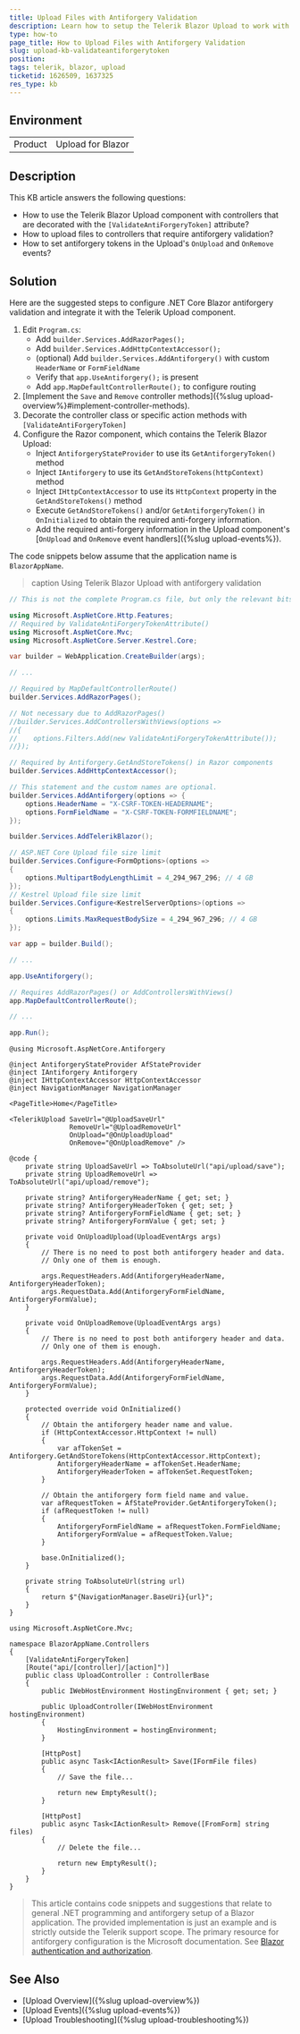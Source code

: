 ```yaml
---
title: Upload Files with Antiforgery Validation
description: Learn how to setup the Telerik Blazor Upload to work with .NET controllers that use the ValidateAntiForgeryToken attribute. Configure Blazor apps with antiforgery validation.
type: how-to
page_title: How to Upload Files with Antiforgery Validation
slug: upload-kb-validateantiforgerytoken
position: 
tags: telerik, blazor, upload
ticketid: 1626509, 1637325
res_type: kb
---
```


## Environment

<table>
    <tbody>
        <tr>
            <td>Product</td>
            <td>Upload for Blazor</td>
        </tr>
    </tbody>
</table>


## Description

This KB article answers the following questions:

* How to use the Telerik Blazor Upload component with controllers that are decorated with the `[ValidateAntiForgeryToken]` attribute?
* How to upload files to controllers that require antiforgery validation?
* How to set antiforgery tokens in the Upload's `OnUpload` and `OnRemove` events?


## Solution

Here are the suggested steps to configure .NET Core Blazor antiforgery validation and integrate it with the Telerik Upload component.

1. Edit `Program.cs`:
    * Add `builder.Services.AddRazorPages();`
    * Add `builder.Services.AddHttpContextAccessor();`
    * (optional) Add `builder.Services.AddAntiforgery()` with custom `HeaderName` or `FormFieldName`
    * Verify that `app.UseAntiforgery();` is present
    * Add `app.MapDefaultControllerRoute();` to configure routing
1. [Implement the `Save` and `Remove` controller methods]({%slug upload-overview%}#implement-controller-methods).
1. Decorate the controller class or specific action methods with `[ValidateAntiForgeryToken]`
1. Configure the Razor component, which contains the Telerik Blazor Upload:
    * Inject `AntiforgeryStateProvider` to use its `GetAntiforgeryToken()` method
    * Inject `IAntiforgery` to use its `GetAndStoreTokens(httpContext)` method
    * Inject `IHttpContextAccessor` to use its `HttpContext` property in the `GetAndStoreTokens()` method
    * Execute `GetAndStoreTokens()` and/or `GetAntiforgeryToken()` in `OnInitialized` to obtain the required anti-forgery information.
    * Add the required anti-forgery information in the Upload component's [`OnUpload` and `OnRemove` event handlers]({%slug upload-events%}).

The code snippets below assume that the application name is `BlazorAppName`.

>caption Using Telerik Blazor Upload with antiforgery validation

<div class="skip-repl"></div>

````Program.cs
// This is not the complete Program.cs file, but only the relevant bits.

using Microsoft.AspNetCore.Http.Features;
// Required by ValidateAntiForgeryTokenAttribute()
using Microsoft.AspNetCore.Mvc;
using Microsoft.AspNetCore.Server.Kestrel.Core;

var builder = WebApplication.CreateBuilder(args);

// ...

// Required by MapDefaultControllerRoute()
builder.Services.AddRazorPages();

// Not necessary due to AddRazorPages()
//builder.Services.AddControllersWithViews(options =>
//{
//    options.Filters.Add(new ValidateAntiForgeryTokenAttribute());
//});

// Required by Antiforgery.GetAndStoreTokens() in Razor components
builder.Services.AddHttpContextAccessor();

// This statement and the custom names are optional.
builder.Services.AddAntiforgery(options => {
    options.HeaderName = "X-CSRF-TOKEN-HEADERNAME";
    options.FormFieldName = "X-CSRF-TOKEN-FORMFIELDNAME";
});

builder.Services.AddTelerikBlazor();

// ASP.NET Core Upload file size limit
builder.Services.Configure<FormOptions>(options =>
{
    options.MultipartBodyLengthLimit = 4_294_967_296; // 4 GB
});
// Kestrel Upload file size limit
builder.Services.Configure<KestrelServerOptions>(options =>
{
    options.Limits.MaxRequestBodySize = 4_294_967_296; // 4 GB
});

var app = builder.Build();

// ...

app.UseAntiforgery();

// Requires AddRazorPages() or AddControllersWithViews()
app.MapDefaultControllerRoute();

// ...

app.Run();
````
````Razor
@using Microsoft.AspNetCore.Antiforgery

@inject AntiforgeryStateProvider AfStateProvider
@inject IAntiforgery Antiforgery
@inject IHttpContextAccessor HttpContextAccessor
@inject NavigationManager NavigationManager

<PageTitle>Home</PageTitle>

<TelerikUpload SaveUrl="@UploadSaveUrl"
               RemoveUrl="@UploadRemoveUrl"
               OnUpload="@OnUploadUpload"
               OnRemove="@OnUploadRemove" />

@code {
    private string UploadSaveUrl => ToAbsoluteUrl("api/upload/save");
    private string UploadRemoveUrl => ToAbsoluteUrl("api/upload/remove");

    private string? AntiforgeryHeaderName { get; set; }
    private string? AntiforgeryHeaderToken { get; set; }
    private string? AntiforgeryFormFieldName { get; set; }
    private string? AntiforgeryFormValue { get; set; }

    private void OnUploadUpload(UploadEventArgs args)
    {
        // There is no need to post both antiforgery header and data.
        // Only one of them is enough.

        args.RequestHeaders.Add(AntiforgeryHeaderName, AntiforgeryHeaderToken);
        args.RequestData.Add(AntiforgeryFormFieldName, AntiforgeryFormValue);
    }

    private void OnUploadRemove(UploadEventArgs args)
    {
        // There is no need to post both antiforgery header and data.
        // Only one of them is enough.

        args.RequestHeaders.Add(AntiforgeryHeaderName, AntiforgeryHeaderToken);
        args.RequestData.Add(AntiforgeryFormFieldName, AntiforgeryFormValue);
    }

    protected override void OnInitialized()
    {
        // Obtain the antiforgery header name and value.
        if (HttpContextAccessor.HttpContext != null)
        {
            var afTokenSet = Antiforgery.GetAndStoreTokens(HttpContextAccessor.HttpContext);
            AntiforgeryHeaderName = afTokenSet.HeaderName;
            AntiforgeryHeaderToken = afTokenSet.RequestToken;
        }

        // Obtain the antiforgery form field name and value.
        var afRequestToken = AfStateProvider.GetAntiforgeryToken();
        if (afRequestToken != null)
        {
            AntiforgeryFormFieldName = afRequestToken.FormFieldName;
            AntiforgeryFormValue = afRequestToken.Value;
        }

        base.OnInitialized();
    }

    private string ToAbsoluteUrl(string url)
    {
        return $"{NavigationManager.BaseUri}{url}";
    }
}
````
````Controller
using Microsoft.AspNetCore.Mvc;

namespace BlazorAppName.Controllers
{
    [ValidateAntiForgeryToken]
    [Route("api/[controller]/[action]")]
    public class UploadController : ControllerBase
    {
        public IWebHostEnvironment HostingEnvironment { get; set; }

        public UploadController(IWebHostEnvironment hostingEnvironment)
        {
            HostingEnvironment = hostingEnvironment;
        }

        [HttpPost]
        public async Task<IActionResult> Save(IFormFile files)
        {
            // Save the file...

            return new EmptyResult();
        }

        [HttpPost]
        public async Task<IActionResult> Remove([FromForm] string files)
        {
            // Delete the file...

            return new EmptyResult();
        }
    }
}
````

> This article contains code snippets and suggestions that relate to general .NET programming and antiforgery setup of a Blazor application. The provided implementation is just an example and is strictly outside the Telerik support scope. The primary resource for antiforgery configuration is the Microsoft documentation. See [Blazor authentication and authorization](https://learn.microsoft.com/en-us/aspnet/core/blazor/security/).


## See Also

* [Upload Overview]({%slug upload-overview%})
* [Upload Events]({%slug upload-events%})
* [Upload Troubleshooting]({%slug upload-troubleshooting%})
